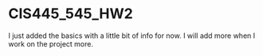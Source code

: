 # CIS445_545_HW2

I just added the basics with a little bit of info for now. I will add more when I work on the project more.

